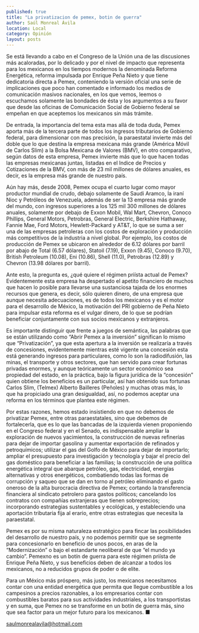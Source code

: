 ```yaml
---
published: true
title: "La privatizacion de pemex, botin de guerra"
author: Saúl Monreal Ávila
location: Local
category: Opinión
layout: posts
---
```


Se está llevando a cabo en el Congreso de la Unión una de las discusiones más acaloradas, por lo delicado y por el nivel de impacto que representa para los mexicanos en los tiempos modernos la denominada Reforma Energética, reforma impulsada por Enrique Peña Nieto y que tiene dedicatoria directa a Pemex, conteniendo la versión oficial una serie de implicaciones que poco han comentado e informado los medios de comunicación masivos nacionales, en los que vemos, leemos o escuchamos solamente las bondades de ésta y los argumentos a su favor que desde las oficinas de Comunicación Social de Gobierno federal se empeñan en que aceptemos los mexicanos sin más trámite.

De entrada, la importancia del tema esta mas allá de toda duda, Pemex aporta más de la tercera parte de todos los ingresos tributarios de Gobierno federal, para dimensionar con mas precisión, la paraestatal invierte más del doble que lo que destina la empresa mexicana más grande (América Móvil de Carlos Slim) a la Bolsa Mexicana de Valores (BMV), en otro comparativo, según datos de esta empresa, Pemex invierte más que lo que hacen todas las empresas mexicanas juntas, listadas en el Indice de Precios y Cotizaciones de la BMV, con más de 23 mil millones de dólares anuales, es decir, es la empresa más grande de nuestro país. 

Aún hay más, desde 2008, Pemex ocupa el cuarto lugar como mayor productor mundial de crudo, debajo solamente de Saudi Aramco, la iraní Nioc y Petróleos de Venezuela, además de ser la 13 empresa más grande del mundo, con ingresos superiores a los 125 mil 300 millones de dólares anuales, solamente por debajo de Exxon Mobil, Wal Mart, Chevron, Conoco Phillips, General Motors, Petrobras, General Electric, Berkshire Hathaway, Fannie Mae, Ford Motors, Hewlett-Packard y AT&T, lo que se suma a ser una de las empresas petroleras con los costos de exploración y producción más competitivos de la industria a nivel global. Por ejemplo, los costos de producción de Pemex se ubicaron en alrededor de 6.12 dólares por barril por abajo de Total (6.57 dólares), Statoil (7.19), Exxon (9.45), Conoco (9.70), British Petroleum (10.08), Eni (10.86), Shell (11.0), Petrobras (12.89) y Chevron (13.98 dólares por barril).

Ante esto, la pregunta es, ¿qué quiere el régimen priísta actual de Pemex? Evidentemente esta empresa ha despertado el apetito financiero de muchos que hacen lo posible para llevarse una sustanciosa tajada de los enormes recursos que genera, es decir, sólo quieren dinero, de una empresa que aunque necesita adecuaciones, es de todos los mexicanos y es el motor para el desarrollo de México, la motivación del PRI gobierno de Peña Nieto para impulsar esta reforma es el vulgar dinero, de lo que se podrían beneficiar conjuntamente con sus socios mexicanos y extranjeros.

Es importante distinguir que frente a juegos de semántica, las palabras que se están utilizando como “Abrir Pemex a la inversión” significan lo mismo que “Privatización”, ya que esta apertura a la inversión se realizaría a través de concesiones, evidentemente mientras esté vigente una concesión esta está generando ingresos para particulares, como lo son la radiodifusión, las minas, el transporte y otros sectores, que han servido para crear fortunas privadas enormes, y aunque teóricamente un sector económico sea propiedad del estado, en la práctica, bajo la figura jurídica de la “concesión” quien obtiene los beneficios es un particular, así han obtenido sus fortunas Carlos Slim, (Telmex) Alberto Bailleres (Peñoles) y muchas otras más, lo que ha propiciado una gran desigualdad, así, no podemos aceptar una reforma en los términos que plantea este régimen.

Por estas razones, hemos estado insistiendo en que no debemos de privatizar Pemex, entre otras paraestatales, sino que debemos de fortalecerla, que es lo que las bancadas de la izquierda vienen proponiendo en el Congreso federal y en el Senado, es indispensable ampliar la exploración de nuevos yacimientos, la construcción de nuevas refinerías para dejar de importar gasolina y aumentar exportación de refinados y petroquímicos; utilizar el gas del Golfo de México para dejar de importarlo; ampliar el presupuesto para investigación y tecnología y bajar el precio del gas doméstico para beneficiar a las familias; la construcción de una política energética integral que abarque petróleo, gas, electricidad, energías alternativas y otros energéticos, combatiendo todas las formas de corrupción y saqueo que se dan en torno al petróleo eliminando el gasto oneroso de la alta burocracia directiva de Pemex; cortando la transferencia financiera al sindicato petrolero para gastos políticos; cancelando los contratos con compañías extranjeras que tienen sobreprecios; incorporando estrategias sustentables y ecológicas, y estableciendo una aportación tributaria fija al erario, entre otras estrategias que necesita la paraestatal.

Pemex es por su misma naturaleza estratégico para fincar las posibilidades del desarrollo de nuestro país, y no podemos permitir que se segmente para concesionarlo en beneficio de unos pocos, en aras de la “Modernización” o bajo el estandarte neoliberal de que “el mundo ya cambio”. Pemexno es un botín de guerra para este régimen priísta de Enrique Peña Nieto, y sus beneficios deben de alcanzar a todos los mexicanos, no a reducidos grupos de poder o de elite.

Para un México más próspero, más justo, los mexicanos necesitamos contar con una entidad energética que permita que llegue combustible a los campesinos a precios razonables, a los empresarios contar con combustibles baratos para sus actividades industriales, a los transportistas y en suma, que Pemex no se transforme en un botín de guerra más, sino que sea factor para un mejor futuro para los mexicanos. ■

saulmonrealavila@hotmail.com
